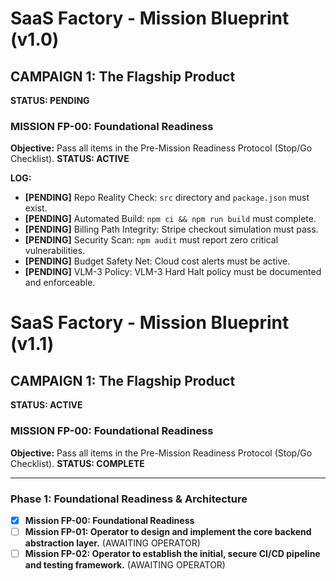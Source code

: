 # SaaS Factory - Mission Blueprint (v1.0)

## CAMPAIGN 1: The Flagship Product
**STATUS: PENDING**

### MISSION FP-00: Foundational Readiness
**Objective:** Pass all items in the Pre-Mission Readiness Protocol (Stop/Go Checklist).
**STATUS: ACTIVE**

**LOG:**
* **[PENDING]** Repo Reality Check: `src` directory and `package.json` must exist.
* **[PENDING]** Automated Build: `npm ci && npm run build` must complete.
* **[PENDING]** Billing Path Integrity: Stripe checkout simulation must pass.
* **[PENDING]** Security Scan: `npm audit` must report zero critical vulnerabilities.
* **[PENDING]** Budget Safety Net: Cloud cost alerts must be active.
* **[PENDING]** VLM-3 Policy: VLM-3 Hard Halt policy must be documented and enforceable.

# SaaS Factory - Mission Blueprint (v1.1)

## CAMPAIGN 1: The Flagship Product
**STATUS: ACTIVE**

### MISSION FP-00: Foundational Readiness
**Objective:** Pass all items in the Pre-Mission Readiness Protocol (Stop/Go Checklist).
**STATUS: COMPLETE**

---

### Phase 1: Foundational Readiness & Architecture
* [X] **Mission FP-00: Foundational Readiness**
* [ ] **Mission FP-01: Operator to design and implement the core backend abstraction layer.** (AWAITING OPERATOR)
* [ ] **Mission FP-02: Operator to establish the initial, secure CI/CD pipeline and testing framework.** (AWAITING OPERATOR)